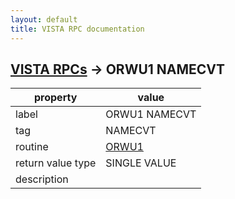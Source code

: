 ```yaml
---
layout: default
title: VISTA RPC documentation
---
```




## [VISTA RPCs](TableOfContent.md) &#8594; ORWU1 NAMECVT 

 property | value 
--- | --- 
 label | ORWU1 NAMECVT
 tag | NAMECVT
 routine | [ORWU1](http://code.osehra.org/dox/Routine_ORWU1_source.html)
 return value type | SINGLE VALUE
 description | 